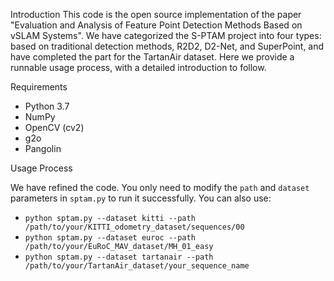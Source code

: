 Introduction
This code is the open source implementation of the paper "Evaluation and Analysis of Feature Point Detection Methods Based on vSLAM Systems". We have categorized the S-PTAM project into four types: based on traditional detection methods, R2D2, D2-Net, and SuperPoint, and have completed the part for the TartanAir dataset. Here we provide a runnable usage process, with a detailed introduction to follow.

Requirements
- Python 3.7
- NumPy
- OpenCV (cv2)
- g2o
- Pangolin

Usage Process

We have refined the code. You only need to modify the `path` and `dataset` parameters in `sptam.py` to run it successfully.
You can also use:
- `python sptam.py --dataset kitti --path /path/to/your/KITTI_odometry_dataset/sequences/00`
- `python sptam.py --dataset euroc --path /path/to/your/EuRoC_MAV_dataset/MH_01_easy`
- `python sptam.py --dataset tartanair --path /path/to/your/TartanAir_dataset/your_sequence_name`

